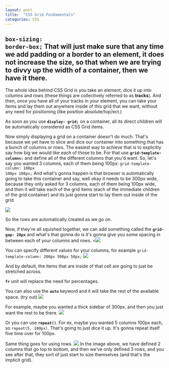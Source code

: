 ```yaml
---
layout: post
title:  "CSS Grid Fundamentals"
categories: CSS
---
```


<code>**box-sizing: border-box;**</code>
That will just make sure that any time we add padding or a border to an element, it does not increase the size, so that when we are trying to divvy up the width of a container, then we have it there.
---

The whole idea behind CSS Grid is you take an element, dice it up into columns and rows (these things are collectively referred to as **tracks**). And then, once you have all of your tracks in your element, you can take your items and lay them out anywhere inside of this grid that we want, without any need for positioning (like position absolute/top/ect.)

As soon as you use <code>**display: grid;**</code> on a container, all its direct children will be automatically considered as CSS Grid items.

Now simply displaying a grid on a container doesn't do much. That's because we yet have to slice and dice our container into something that has a bunch of columns or  rows. The easiest way to achieve that is to explicitly say how big we would like each of those to be. For that use <code>**grid-template-columns:**</code> and define all of the different columns that you'd want. So, let's say you wanted 3 columns, each of them being 100px:
						<code>grid-template-column: 100px 100px 100px;</code>
And what's gonna happen is that browser is automatically going to take this container and say, well okay it needs to be 300px wide, because they only asked for 3 columns, each of them being 100px wide, and then it will take each of the grid items (each of the immediate children of the grid container) and its just gonna start to lay them out inside of the grid.

<img src="https://78.media.tumblr.com/6ae16fda28681cdc7b56ced3f5fd3ee0/tumblr_p3dko8JSPS1vg9inxo1_1280.png" />

So the rows are automatically created as we go on.

Now, if they're all squished together, we can add something called the <code>**grid-gap: 20px**</code> and what's that gonna do is it's gonna give you some spacing in between each of your columns and rows.
<![](https://78.media.tumblr.com/c085901c95905e08d9a251ef56a0dc9e/tumblr_p3dko8JSPS1vg9inxo2_1280.png)

You can specify different values for your columns, for example
<code>grid-template-column: 200px 500px 50px;</code>
![](https://78.media.tumblr.com/bd554238742c7692b3b86de5e37d4e64/tumblr_p3dko8JSPS1vg9inxo3_1280.png)

And by default, the items that are inside of that cell are going to just be stretched across.

<code>**fr**</code> unit will replace the need for percentages.

You can also use the <code>**auto**</code> keyword and it will take the rest of the available space. (try out)
![](https://78.media.tumblr.com/e51a37d957228f5c7acc988228f63098/tumblr_p3dko8JSPS1vg9inxo6_1280.png)

For example, maybe you wanted a thick sidebar of 300px, and then you just want the rest to be there.
![](https://78.media.tumblr.com/d74bf213553fc085b287e527aa990820/tumblr_p3dko8JSPS1vg9inxo5_1280.png)

Or you can use <code>**repeat()**</code>. For ex, maybe you wanted 5 columns 100px each, so <code>repeat(5, 100px)</code>. That's going to just dice it up. It's gonna repeat itself five time over for 100px.

Same thing goes for using rows.
![](https://78.media.tumblr.com/4897239b76012a8748b772c5c94bb738/tumblr_p3dko8JSPS1vg9inxo4_1280.png)
In the image above, we have defined 2 columns that go top to bottom, and then we've only defined 3 rows, and you see after that, they sort of just start to size themselves (and that's the implicit grid).
